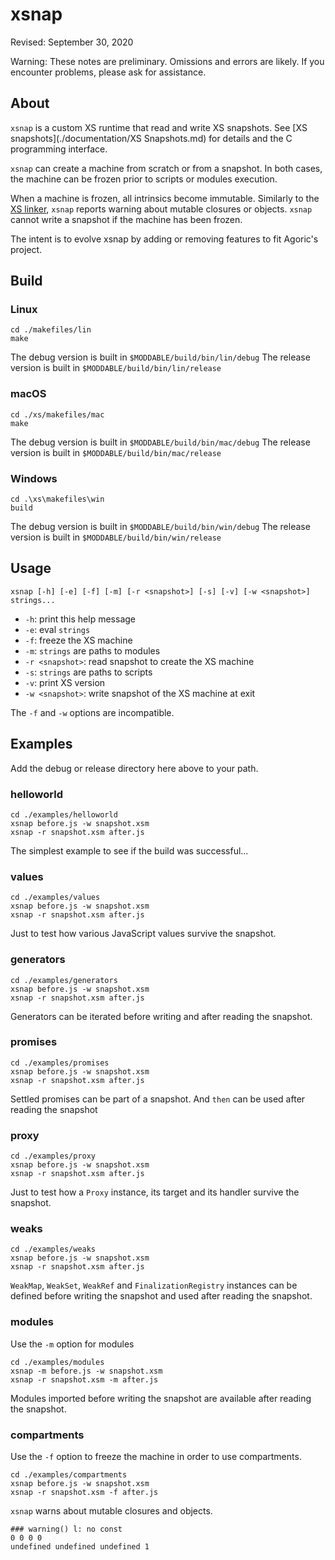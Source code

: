 # xsnap
Revised: September 30, 2020

Warning: These notes are preliminary. Omissions and errors are likely. If you encounter problems, please ask for assistance.

## About

`xsnap` is a custom XS runtime that read and write XS snapshots. See [XS snapshots](./documentation/XS Snapshots.md) for details and the C programming interface.

`xsnap` can create a machine from scratch or from a snapshot. In both cases, the machine can be frozen prior to scripts or modules execution.

When a machine is frozen, all intrinsics become immutable. Similarly to the [XS linker](https://github.com/Moddable-OpenSource/moddable/blob/public/documentation/xs/XS%20linker%20warnings.md), `xsnap` reports warning about mutable closures or objects.
`xsnap` cannot write a snapshot if the machine has been frozen.

The intent is to evolve xsnap by adding or removing features to fit Agoric's project.

## Build

### Linux 

	cd ./makefiles/lin
	make

The debug version is built in `$MODDABLE/build/bin/lin/debug`
The release version is built in `$MODDABLE/build/bin/lin/release `

### macOS 

	cd ./xs/makefiles/mac
	make
	
The debug version is built in `$MODDABLE/build/bin/mac/debug`
The release version is built in `$MODDABLE/build/bin/mac/release `
	
### Windows 

	cd .\xs\makefiles\win
	build
	
The debug version is built in `$MODDABLE/build/bin/win/debug`
The release version is built in `$MODDABLE/build/bin/win/release `

## Usage

	xsnap [-h] [-e] [-f] [-m] [-r <snapshot>] [-s] [-v] [-w <snapshot>] strings...

- `-h`: print this help message
- `-e`: eval `strings`
- `-f`: freeze the XS machine
- `-m`: `strings` are paths to modules
- `-r <snapshot>`: read snapshot to create the XS machine 
- `-s`: `strings` are paths to scripts
- `-v`: print XS version
- `-w <snapshot>`: write snapshot of the XS machine at exit

The `-f` and `-w` options are incompatible.

## Examples

Add the debug or release directory here above to your path. 

### helloworld

	cd ./examples/helloworld
	xsnap before.js -w snapshot.xsm
	xsnap -r snapshot.xsm after.js
	
The simplest example to see if the build was successful...

### values

	cd ./examples/values
	xsnap before.js -w snapshot.xsm
	xsnap -r snapshot.xsm after.js

Just to test how various JavaScript values survive the snapshot.
	
### generators

	cd ./examples/generators
	xsnap before.js -w snapshot.xsm
	xsnap -r snapshot.xsm after.js

Generators can be iterated before writing and after reading the snapshot.

### promises

	cd ./examples/promises
	xsnap before.js -w snapshot.xsm
	xsnap -r snapshot.xsm after.js

Settled promises can be part of a snapshot. And `then` can be used after reading the snapshot

### proxy

	cd ./examples/proxy
	xsnap before.js -w snapshot.xsm
	xsnap -r snapshot.xsm after.js

Just to test how a `Proxy` instance, its target and its handler survive the snapshot.

### weaks

	cd ./examples/weaks
	xsnap before.js -w snapshot.xsm
	xsnap -r snapshot.xsm after.js

`WeakMap`, `WeakSet`, `WeakRef` and `FinalizationRegistry` instances can be defined before writing the snapshot and used after reading the snapshot.

### modules

Use the `-m` option for modules 

	cd ./examples/modules
	xsnap -m before.js -w snapshot.xsm
	xsnap -r snapshot.xsm -m after.js

Modules imported before writing the snapshot are available after reading the snapshot.

### compartments

Use the `-f` option to freeze the machine in order to use compartments. 

	cd ./examples/compartments
	xsnap before.js -w snapshot.xsm
	xsnap -r snapshot.xsm -f after.js

`xsnap` warns about mutable closures and objects.

	### warning() l: no const
	0 0 0 0
	undefined undefined undefined 1
